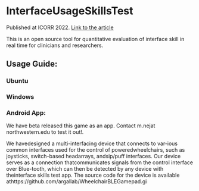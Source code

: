 # InterfaceUsageSkillsTest

Published at ICORR 2022. [Link to the article](https://cpb-us-e1.wpmucdn.com/sites.northwestern.edu/dist/5/1812/files/2022/06/22icorr_nejati.pdf)

This is an open source tool for quantitative evaluation of interface skill in real time for clinicians and researchers. 

## Usage Guide: 
### Ubuntu
### Windows
### Android App: 
We have beta released this game as an app. Contact m.nejat <at> northwestern.edu to test it out!. 

We  havedesigned  a  multi-interfacing  device  that  connects  to  var-ious  common  interfaces  used  for  the  control  of  poweredwheelchairs, such as joysticks, switch-based headarrays, andsip/puff  interfaces.  Our  device  serves  as  a  connection  thatcommunicates signals from the control interface over Blue-tooth,  which  can  then  be  detected  by  any  device  with  theinterface  skills  test  app. 
The  source  code  for  the  device  is  available  athttps://github.com/argallab/WheelchairBLEGamepad.gi
